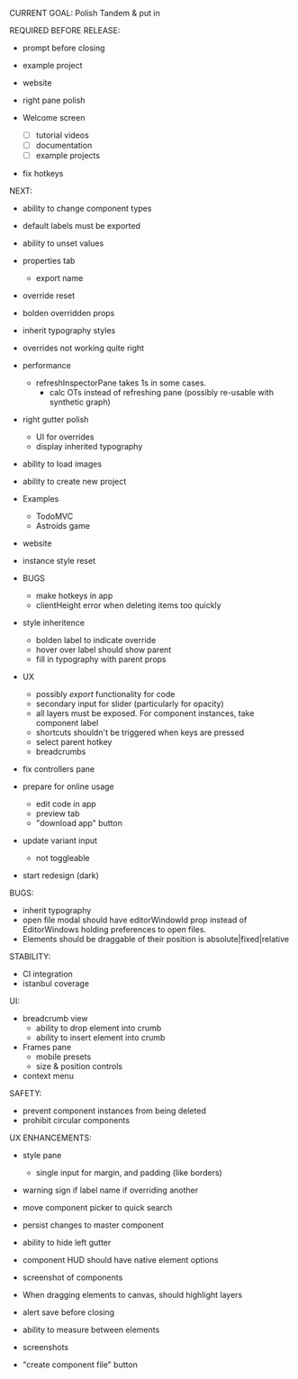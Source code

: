 CURRENT GOAL: Polish Tandem & put in 

REQUIRED BEFORE RELEASE:

- prompt before closing
- example project
- website
- right pane polish

- Welcome screen
  - [ ] tutorial videos
  - [ ] documentation
  - [ ] example projects

- fix hotkeys


NEXT:

- ability to change component types
- default labels must be exported
- ability to unset values
- properties tab
  - export name
- override reset
- bolden overridden props
- inherit typography styles
- overrides not working quite right

- performance
  - refreshInspectorPane takes 1s in some cases.
    - calc OTs instead of refreshing pane (possibly re-usable with synthetic graph)

- right gutter polish 
  - UI for overrides
  - display inherited typography

- ability to load images
- ability to create new project

- Examples
  - TodoMVC
  - Astroids game

- website

* instance style reset

* BUGS
  - make hotkeys in app
  - clientHeight error when deleting items too quickly

- style inheritence

  - bolden label to indicate override
  - hover over label should show parent
  - fill in typography with parent props

- UX

  - possibly _export_ functionality for code
  - secondary input for slider (particularly for opacity)
  - all layers must be exposed. For component instances, take component label
  - shortcuts shouldn't be triggered when keys are pressed
  - select parent hotkey
  - breadcrumbs

- fix controllers pane

- prepare for online usage

  - edit code in app
  - preview tab
  - "download app" button

- update variant input
  - not toggleable

* start redesign (dark)

BUGS:

- inherit typography
- open file modal should have editorWindowId prop instead of EditorWindows holding preferences to open files.
- Elements should be draggable of their position is absolute|fixed|relative

STABILITY:

- CI integration
- istanbul coverage

UI:

- breadcrumb view
  - ability to drop element into crumb
  - ability to insert element into crumb
- Frames pane
  - mobile presets
  - size & position controls
- context menu

SAFETY:

- prevent component instances from being deleted
- prohibit circular components

UX ENHANCEMENTS:

- style pane

  - single input for margin, and padding (like borders)

- warning sign if label name if overriding another
- move component picker to quick search
- persist changes to master component
- ability to hide left gutter
- component HUD should have native element options
- screenshot of components
- When dragging elements to canvas, should highlight layers
- alert save before closing
- ability to measure between elements
- screenshots
- "create component file" button
